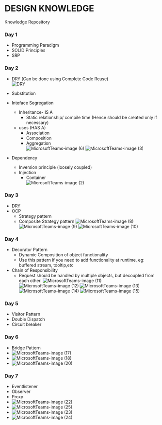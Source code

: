 
# DESIGN KNOWLEDGE
Knowledge Repository  
### Day 1  
- Programming Paradigm  
- SOLID Principles  
- SRP  

### Day 2
- DRY (Can be done using Complete Code Reuse)  
  ![DRY](https://user-images.githubusercontent.com/3330429/118754131-068c8b80-b884-11eb-8f08-ecaf245533d2.png)
- Substitution  
- Inteface Segregation
  - Inheritance- IS A  
    - Static relationship/ compile time  (Hence should be created only if necessary)
  - uses (HAS A)  
    - Association  
    - Composition  
    - Aggregation  
  ![MicrosoftTeams-image (6)](https://user-images.githubusercontent.com/3330429/118754225-350a6680-b884-11eb-9479-233eeb696389.png)
![MicrosoftTeams-image (3)](https://user-images.githubusercontent.com/3330429/118754237-3a67b100-b884-11eb-8538-bd9ce090c438.png)

- Dependency  
    - Inversion principle (loosely coupled)  
    - Injection  
      - Container  
  ![MicrosoftTeams-image (2)](https://user-images.githubusercontent.com/3330429/118754255-45224600-b884-11eb-9e21-76bc7fd11954.png)


### Day 3  
- DRY
- OCP
  - Strategy pattern
  - Composite Strategy pattern
  ![MicrosoftTeams-image (8)](https://user-images.githubusercontent.com/3330429/118917461-93038080-b94e-11eb-8ee2-f975e6668cc3.png)
![MicrosoftTeams-image (9)](https://user-images.githubusercontent.com/3330429/118917464-94cd4400-b94e-11eb-9653-71cf2dcf3479.png)
![MicrosoftTeams-image (10)](https://user-images.githubusercontent.com/3330429/118917466-972f9e00-b94e-11eb-93fd-3e027efe6e6f.png)

### Day 4
- Decorator Pattern
  - Dynamic Composition of object functionality
  - Use this pattern if you need to add functionality at runtime, eg: buffered stream, tooltip,etc
- Chain of Responsibility
  - Request should be handled by multiple objects, but decoupled from each other.
![MicrosoftTeams-image (11)](https://user-images.githubusercontent.com/3330429/119084543-9d417f80-ba1f-11eb-8ae1-32da4f63da20.png)
![MicrosoftTeams-image (12)](https://user-images.githubusercontent.com/3330429/119084548-9e72ac80-ba1f-11eb-8088-d861469e887f.png)
![MicrosoftTeams-image (13)](https://user-images.githubusercontent.com/3330429/119084553-a03c7000-ba1f-11eb-9961-5f01d9b8952d.png)
![MicrosoftTeams-image (14)](https://user-images.githubusercontent.com/3330429/119084557-a2063380-ba1f-11eb-9555-f5884d3e4e55.png)
![MicrosoftTeams-image (15)](https://user-images.githubusercontent.com/3330429/119084565-a3cff700-ba1f-11eb-9aeb-d834fb08e4b8.png)

### Day 5
- Visitor Pattern
- Double Dispatch
- Circuit breaker

### Day 6
- Bridge Pattern
- ![MicrosoftTeams-image (17)](https://user-images.githubusercontent.com/3330429/119948959-ff1d5e80-bfb6-11eb-9a45-c6351ef43030.png)
- ![MicrosoftTeams-image (18)](https://user-images.githubusercontent.com/3330429/119949142-355ade00-bfb7-11eb-87cb-a16063d7cf50.png)
- ![MicrosoftTeams-image (20)](https://user-images.githubusercontent.com/3330429/119949151-3724a180-bfb7-11eb-974b-f5f1cc287adf.png)

### Day 7
- Eventlistener
- Observer
- Proxy
- ![MicrosoftTeams-image (22)](https://user-images.githubusercontent.com/3330429/119949304-60ddc880-bfb7-11eb-9854-0016a9ab45a7.png)
- ![MicrosoftTeams-image (25)](https://user-images.githubusercontent.com/3330429/119949417-7bb03d00-bfb7-11eb-9871-6b23df7db169.png)
- ![MicrosoftTeams-image (23)](https://user-images.githubusercontent.com/3330429/119949420-7ce16a00-bfb7-11eb-94a6-bfc015475b4d.png)
- ![MicrosoftTeams-image (24)](https://user-images.githubusercontent.com/3330429/119949422-7ce16a00-bfb7-11eb-943b-a0710ca7cbfc.png)





